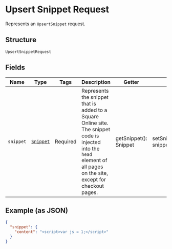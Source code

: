 
# Upsert Snippet Request

Represents an `UpsertSnippet` request.

## Structure

`UpsertSnippetRequest`

## Fields

| Name | Type | Tags | Description | Getter | Setter |
|  --- | --- | --- | --- | --- | --- |
| `snippet` | [`Snippet`](../../doc/models/snippet.md) | Required | Represents the snippet that is added to a Square Online site. The snippet code is injected into the `head` element of all pages on the site, except for checkout pages. | getSnippet(): Snippet | setSnippet(Snippet snippet): void |

## Example (as JSON)

```json
{
  "snippet": {
    "content": "<script>var js = 1;</script>"
  }
}
```

